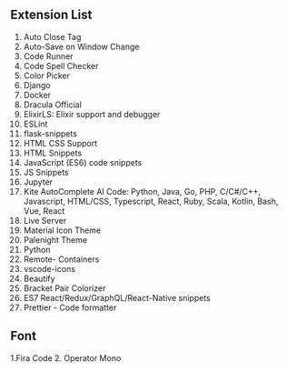 ## Extension List

1. Auto Close Tag
2. Auto-Save on Window Change
3. Code Runner
4. Code Spell Checker
5. Color Picker
6. Django 
7. Docker
8. Dracula Official
9. ElixirLS: Elixir support and debugger
10. ESLint
11. flask-snippets 
12. HTML CSS Support 
13. HTML Snippets
14. JavaScript (ES6) code snippets
15. JS Snippets
16. Jupyter
17. Kite AutoComplete AI Code: Python, Java, Go, PHP, C/C#/C++, Javascript, HTML/CSS, Typescript, React, Ruby, Scala, Kotlin, Bash, Vue, React
18. Live Server
19. Material Icon Theme
20. Palenight Theme
21. Python
22. Remote- Containers
23. vscode-icons
24. Beautify
25. Bracket Pair Colorizer
26. ES7 React/Redux/GraphQL/React-Native snippets
27. Prettier - Code formatter

## Font 

1.Fira Code 
2. Operator Mono
